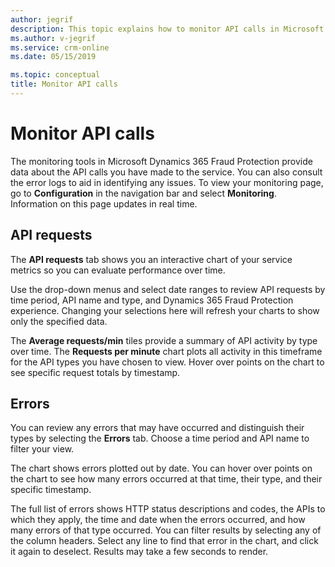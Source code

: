 ```yaml
---
author: jegrif
description: This topic explains how to monitor API calls in Microsoft Dynamics 365 Fraud Protection.
ms.author: v-jegrif
ms.service: crm-online
ms.date: 05/15/2019

ms.topic: conceptual
title: Monitor API calls
---
```



# Monitor API calls

The monitoring tools in Microsoft Dynamics 365 Fraud Protection provide data about the API calls you have made to the service. You can also consult the error logs to aid in identifying any issues. To view your monitoring page, go to **Configuration** in the navigation bar and select **Monitoring**. Information on this page updates in real time.

## API requests

The **API requests** tab shows you an interactive chart of your service metrics so you can evaluate performance over time.

Use the drop-down menus and select date ranges to review API requests by time period, API name and type, and Dynamics 365 Fraud Protection experience. Changing your selections here will refresh your charts to show only the specified data.

The **Average requests/min** tiles provide a summary of API activity by type over time. The **Requests per minute** chart plots all activity in this timeframe for the API types you have chosen to view. Hover over points on the chart to see specific request totals by timestamp. 

## Errors

You can review any errors that may have occurred and distinguish their types by selecting the **Errors** tab. Choose a time period and API name to filter your view.

The chart shows errors plotted out by date. You can hover over points on the chart to see how many errors occurred at that time, their type, and their specific timestamp.

The full list of errors shows HTTP status descriptions and codes, the APIs to which they apply, the time and date when the errors occurred, and how many errors of that type occurred. You can filter results by selecting any of the column headers. Select any line to find that error in the chart, and click it again to deselect. Results may take a few seconds to render. 
